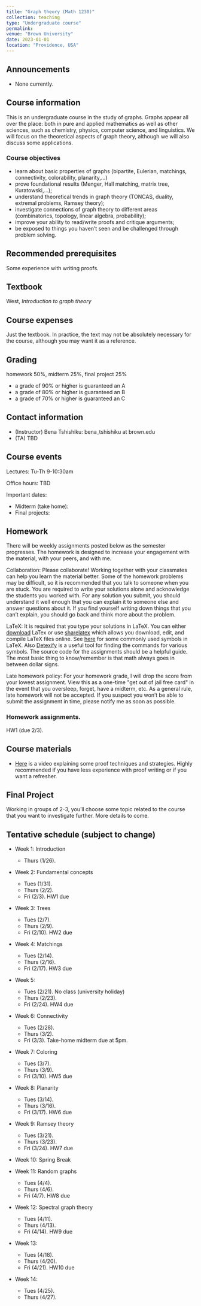 ```yaml
---
title: "Graph theory (Math 1230)"
collection: teaching
type: "Undergraduate course"
permalink: 
venue: "Brown University"
date: 2023-01-01
location: "Providence, USA"
---
```


## Announcements

* None currently. 

## Course information
This is an undergraduate course in the study of graphs. Graphs appear all over the place: both in pure and applied mathematics as well as other sciences, such as chemistry, physics, computer science, and linguistics. We will focus on the theoretical aspects of graph theory, although we will also discuss some applications. 

### Course objectives
* learn about basic properties of graphs (bipartite, Eulerian, matchings, connectivity, colorability, planarity,...)
* prove foundational results (Menger, Hall matching, matrix tree, Kuratowski,...); 
* understand theoretical trends in graph theory (TONCAS, duality, extremal problems, Ramsey theory); 
* investigate connections of graph theory to different areas (combinatorics, topology, linear algebra, probability); 
* improve your ability to read/write proofs and critique arguments; 
* be exposed to things you haven’t seen and be challenged through problem solving.



## Recommended prerequisites

Some experience with writing proofs. 

## Textbook
West, _Introduction to graph theory_ 

## Course expenses
Just the textbook. In practice, the text may not be absolutely necessary for the course, although you may want it as a reference. 

## Grading
homework 50%, midterm 25%, final project 25%

* a grade of 90% or higher is guaranteed an A
* a grade of 80% or higher is guaranteed an B
* a grade of 70% or higher is guaranteed an C

## Contact information 

* (Instructor) Bena Tshishiku: bena_tshishiku at brown.edu
* (TA) TBD

## Course events 

Lectures: Tu-Th 9-10:30am 

Office hours: TBD

Important dates: 
* Midterm (take home): 
* Final projects: 

## Homework 

There will be weekly assignments posted below as the semester progresses. The homework is designed to increase your engagement with the material, with your peers, and with me.

Collaboration: Please collaborate! Working together with your classmates can help you learn the material better. Some of the homework problems may be difficult, so it is recommended that you talk to someone when you are stuck. You are required to write your solutions alone and acknowledge the students you worked with. For any solution you submit, you should understand it well enough that you can explain it to someone else and answer questions about it. If you find yourself writing down things that you can’t explain, you should go back and think more about the problem. 

LaTeX: It is required that you type your solutions in LaTeX. You can either [download](https://www.latex-project.org/get/) LaTex or use [sharelatex](https://www.sharelatex.com/) which allows you download, edit, and compile LaTeX files online. See [here](https://oeis.org/wiki/List_of_LaTeX_mathematical_symbols) for some commonly used symbols in LaTeX. Also [Detexify](http://detexify.kirelabs.org/classify.html) is a useful tool for finding the commands for various symbols. The source code for the assignments should be a helpful guide. The most basic thing to know/remember is that math always goes in between dollar signs. 

Late homework policy: For your homework grade, I will drop the score from your lowest assignment. View this as a one-time "get out of jail free card" in the event that you oversleep, forget, have a midterm, etc. As a general rule, late homework will not be accepted. If you suspect you won’t be able to submit the assignment in time, please notify me as soon as possible. 

### Homework assignments. 

HW1 (due 2/3). 

## Course materials

* [Here](https://www.youtube.com/watch?v=1C_vxhsSbp8) is a video explaining some proof techniques and strategies. Highly recommended if you have less experience with proof writing or if you want a refresher. 

## Final Project
Working in groups of 2-3, you’ll choose some topic related to the course that you want to investigate further. More details to come. 

## Tentative schedule (subject to change)

* Week 1: Introduction
  * Thurs (1/26). 

* Week 2: Fundamental concepts
  * Tues (1/31). 
  * Thurs (2/2). 
  * Fri (2/3). HW1 due

* Week 3: Trees
  * Tues (2/7). 
  * Thurs (2/9).
  * Fri (2/10). HW2 due

* Week 4: Matchings
  * Tues (2/14).  
  * Thurs (2/16). 
  * Fri (2/17). HW3 due

* Week 5: 
  * Tues (2/21). No class (university holiday)
  * Thurs (2/23). 
  * Fri (2/24). HW4 due

* Week 6: Connectivity
  * Tues (2/28). 
  * Thurs (3/2). 
  * Fri (3/3). Take-home midterm due at 5pm. 

* Week 7: Coloring
  * Tues (3/7). 
  * Thurs (3/9).
  * Fri (3/10). HW5 due

* Week 8: Planarity
  * Tues (3/14). 
  * Thurs (3/16). 
  * Fri (3/17). HW6 due

* Week 9: Ramsey theory
  * Tues (3/21). 
  * Thurs (3/23). 
  * Fri (3/24). HW7 due

* Week 10: Spring Break

* Week 11: Random graphs
  * Tues (4/4). 
  * Thurs (4/6). 
  * Fri (4/7). HW8 due

* Week 12: Spectral graph theory
  * Tues (4/11). 
  * Thurs (4/13). 
  * Fri (4/14). HW9 due

* Week 13: 
  * Tues (4/18). 
  * Thurs (4/20). 
  * Fri (4/21). HW10 due

* Week 14: 
  * Tues (4/25). 
  * Thurs (4/27). 

